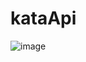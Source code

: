 # kataApi

![image](https://user-images.githubusercontent.com/62888964/207700056-7e33a8c3-dcdc-4d4d-94a7-bc3564ce584d.png)
